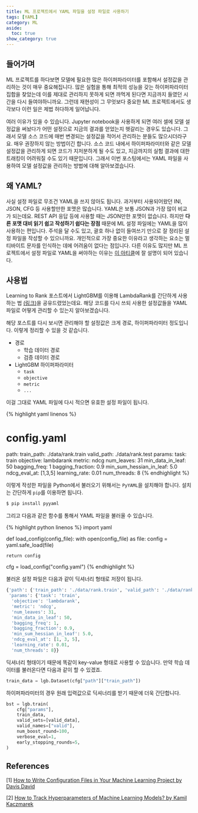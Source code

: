 ```yaml
---
title: ML 프로젝트에서 YAML 파일을 설정 파일로 사용하기
tags: [YAML]
category: ML
aside:
  toc: true
show_category: true
---
```



<!--more-->

## 들어가며

ML 프로젝트를 하다보면 모델에 필요한 많은 하이퍼파라미터를 포함해서 설정값을 관리하는 것이 매우 중요해집니다.
많은 실험을 통해 최적의 성능을 갖는 하이퍼파라미터 집합을 찾았는데 이를 제대로 관리하지 못하게 되면 까먹게 된다면 지금까지 들였던 시간을 다시 들여야하니까요.
그런데 재현성이 그 무엇보다 중요한 ML 프로젝트에서도 생각보다 이런 일은 제법 허다하게 일어납니다.

여러 이유가 있을 수 있습니다. 
Jupyter notebook을 사용하게 되면 여러 셀에 모델 설정값을 써놨다가 어떤 설정으로 지금의 결과를 얻었는지 헷갈리는 경우도 있습니다.
그래서 모델 소스 코드에 매번 변경되는 설정값을 적어서 관리하는 분들도 많으시더라구요.
매우 권장하지 않는 방법이긴 합니다.
소스 코드 내에서 하이퍼파라미터와 같은 모델 설정값을 관리하게 되면 코드가 지저분하게 될 수도 있고, 지금까지의 실험 결과에 대한 트래킹이 어려워질 수도 있기 때문입니다.
그래서 이번 포스팅에서는 YAML 파일을 사용하여 모델 설정값을 관리하는 방법에 대해 알아보겠습니다.

## 왜 YAML?

사실 설정 파일로 무조건 YAML을 쓰지 않아도 됩니다.
과거부터 사용되어왔던 INI, JSON, CFG 등 사용할만한 포맷은 많습니다.
YAML은 보통 JSON과 가장 많이 비교가 되는데요.
REST API 응답 등에 사용할 때는 JSON만한 포맷이 없습니다.
하지만 **다른 포맷 대비 읽기 쉽고 작성하기 쉽다는 장점** 때문에 ML 설정 파일에는 YAML을 많이 사용하는 편입니다.
주석을 달 수도 있고, 괄호 하나 없이 들여쓰기 만으로 잘 정리된 설정 파일을 작성할 수 있으니까요.
개인적으로 가장 중요한 이유라고 생각하는 요소는 멀티바이트 문자를 인식하는 데에 어려움이 없다는 점입니다.
다른 이유도 많지만 ML 프로젝트에서 설정 파일로 YAML을 써야하는 이유는 [이 아티클](https://towardsdatascience.com/5-reasons-to-use-yaml-files-in-your-machine-learning-projects-d4c7b9650f27)에 잘 설명이 되어 있습니다.

## 사용법

Learning to Rank 포스트에서 LightGBM를 이용해 LambdaRank를 간단하게 사용하는 법 [(링크)](http://otzslayer.github.io/ml/2022/02/13/learning-to-rank.html#ltr-using-lightgbm-lambdarank)을 공유드렸었는데요.
해당 코드를 다시 쓰되 사용한 설정값들을 YAML 파일로 어떻게 관리할 수 있는지 알아보겠습니다.

해당 포스트를 다시 보시면 관리해야 할 설정값은 크게 경로, 하이퍼파라미터 정도입니다.
이렇게 정리할 수 있을 것 같습니다.

- 경로
  - 학습 데이터 경로
  - 검증 데이터 경로
- LightGBM 하이퍼파라미터
  - `task`
  - `objective`
  - `metric`
  - `...`

이걸 그대로 YAML 파일에 다시 적으면 유효한 설정 파일이 됩니다.

{% highlight yaml linenos %}
# config.yaml

path:
  train_path: ./data/rank.train
  valid_path: ./data/rank.test
params:
  task: train
  objective: lambdarank
  metric: ndcg
  num_leaves: 31
  min_data_in_leaf: 50
  bagging_freq: 1
  bagging_fraction: 0.9
  min_sum_hessian_in_leaf: 5.0
  ndcg_eval_at: [1,3,5]
  learning_rate: 0.01
  num_threads: 8
{% endhighlight %}

이렇게 작성한 파일을 Python에서 불러오기 위해서는 `PyYAML`을 설치해야 합니다.
설치는 간단하게 `pip`를 이용하면 됩니다.

```bash
$ pip install pyyaml
```

그리고 다음과 같은 함수를 통해서 YAML 파일을 불러올 수 있습니다.

{% highlight python linenos %}
import yaml

def load_config(config_file):
    with open(config_file) as file:
        config = yaml.safe_load(file)

    return config

cfg = load_config("config.yaml")
{% endhighlight %}

불러온 설정 파일은 다음과 같이 딕셔너리 형태로 저장이 됩니다.

```python
{'path': {'train_path': './data/rank.train', 'valid_path': './data/rank.test'},
 'params': {'task': 'train',
  'objective': 'lambdarank',
  'metric': 'ndcg',
  'num_leaves': 31,
  'min_data_in_leaf': 50,
  'bagging_freq': 1,
  'bagging_fraction': 0.9,
  'min_sum_hessian_in_leaf': 5.0,
  'ndcg_eval_at': [1, 3, 5],
  'learning_rate': 0.01,
  'num_threads': 8}}
```

딕셔너리 형태이기 때문에 똑같이 key-value 형태로 사용할 수 있습니다.
만약 학습 데이터를 불러온다면 다음과 같이 할 수 있겠죠.

```python
train_data = lgb.Dataset(cfg["path"]["train_path"])
```

하이퍼파라미터의 경우 원래 입력값으로 딕셔너리를 받기 때문에 더욱 간단합니다.

```python
bst = lgb.train(
    cfg["params"],
    train_data,
    valid_sets=[valid_data],
    valid_names=["valid"],
    num_boost_round=100,
    verbose_eval=1,
    early_stopping_rounds=5,
)
```

## References

[1] [How to Write Configuration Files in Your Machine Learning Project by Davis David](https://medium.com/analytics-vidhya/how-to-write-configuration-files-in-your-machine-learning-project-47bc840acc19)

[2] [How to Track Hyperparameters of Machine Learning Models? by Kamil Kaczmarek](https://neptune.ai/blog/how-to-track-hyperparameters)